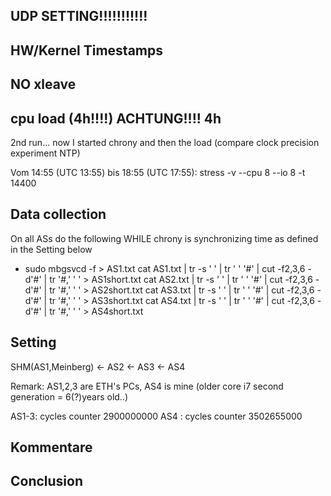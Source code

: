 ## UDP SETTING!!!!!!!!!!!

## HW/Kernel Timestamps

## NO xleave


## cpu load (4h!!!!) ACHTUNG!!!! 4h
2nd run... now I started chrony and then the load (compare clock precision experiment NTP)

Vom 14:55 (UTC 13:55) bis 18:55 (UTC 17:55): stress -v --cpu 8 --io 8 -t 14400




## Data collection
On all ASs do the following WHILE chrony is synchronizing time as defined in the Setting below
* sudo mbgsvcd -f > AS1.txt
cat AS1.txt | tr -s ' ' | tr ' ' '#' | cut -f2,3,6 -d'#' | tr '#,' ' ' > AS1short.txt
cat AS2.txt | tr -s ' ' | tr ' ' '#' | cut -f2,3,6 -d'#' | tr '#,' ' ' > AS2short.txt
cat AS3.txt | tr -s ' ' | tr ' ' '#' | cut -f2,3,6 -d'#' | tr '#,' ' ' > AS3short.txt
cat AS4.txt | tr -s ' ' | tr ' ' '#' | cut -f2,3,6 -d'#' | tr '#,' ' ' > AS4short.txt

## Setting
SHM(AS1,Meinberg) <- AS2 <- AS3 <- AS4

Remark:
AS1,2,3 are ETH's PCs, AS4 is mine (older core i7 second generation = 6(?)years old..)

AS1-3: cycles counter 2900000000
AS4 :  cycles counter 3502655000


## Kommentare




## Conclusion

